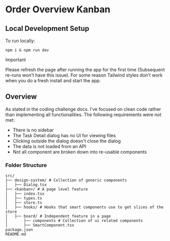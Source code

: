 # Order Overview Kanban

## Local Development Setup

To run locally:

```shell
npm i & npm run dev
```

> [!IMPORTANT]
> Please refresh the page after running the app for the first time (Subsequent re-runs won't have this issue). For some reason Tailwind styles don't work when you do a fresh install and start the app.

## Overview

As stated in the coding challenge docs. I've focused on clean code rather than implementing all functionalities. The following requirements were not met:

- There is no sidebar
- The Task Detail dialog has no UI for viewing files
- Clicking outside the dialog doesn't close the dialog
- The data is not loaded from an API
- Not all component are broken down into re-usable components

### Folder Structure

```
src/
├── design-system/ # Collection of generic components
│   ├── Dialog.tsx
├── <kanban>/ # A page level feature
│   ├── index.tsx
│   ├── types.ts
│   ├── store.ts
│   ├── hooks/ # Hooks that smart components use to get slices of the store
│   ├── board/ # Independent feature in a page
│       ├── components # Collection of ui related components
│       ├── SmartComponent.tsx
package.json
README.md
```
